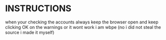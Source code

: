# INSTRUCTIONS
when your checking the accounts always keep the browser open and keep clicking OK on the warnings or it wont work
i am wbpe (no i did not steal the source i made it myself)

